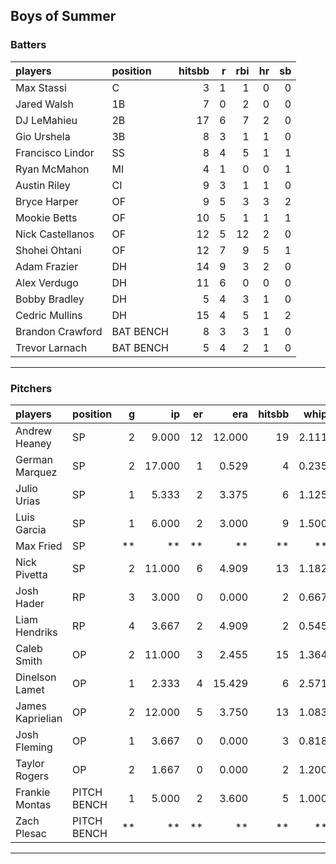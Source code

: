 ## Boys of Summer

### Batters

 
|players          |position  | hitsbb|  r| rbi| hr| sb| 
|:----------------|:---------|------:|--:|---:|--:|--:| 
|Max Stassi       |C         |      3|  1|   1|  0|  0| 
|Jared Walsh      |1B        |      7|  0|   2|  0|  0| 
|DJ LeMahieu      |2B        |     17|  6|   7|  2|  0| 
|Gio Urshela      |3B        |      8|  3|   1|  1|  0| 
|Francisco Lindor |SS        |      8|  4|   5|  1|  1| 
|Ryan McMahon     |MI        |      4|  1|   0|  0|  1| 
|Austin Riley     |CI        |      9|  3|   1|  1|  0| 
|Bryce Harper     |OF        |      9|  5|   3|  3|  2| 
|Mookie Betts     |OF        |     10|  5|   1|  1|  1| 
|Nick Castellanos |OF        |     12|  5|  12|  2|  0| 
|Shohei Ohtani    |OF        |     12|  7|   9|  5|  1| 
|Adam Frazier     |DH        |     14|  9|   3|  2|  0| 
|Alex Verdugo     |DH        |     11|  6|   0|  0|  0| 
|Bobby Bradley    |DH        |      5|  4|   3|  1|  0| 
|Cedric Mullins   |DH        |     15|  4|   5|  1|  2| 
|Brandon Crawford |BAT BENCH |      8|  3|   3|  1|  0| 
|Trevor Larnach   |BAT BENCH |      5|  4|   2|  1|  0| 

* * *

### Pitchers

 
|players          |position    |  g|     ip| er|    era| hitsbb|  whip| so|  w| sv| 
|:----------------|:-----------|--:|------:|--:|------:|------:|-----:|--:|--:|--:| 
|Andrew Heaney    |SP          |  2|  9.000| 12| 12.000|     19| 2.111| 14|  0|  0| 
|German Marquez   |SP          |  2| 17.000|  1|  0.529|      4| 0.235| 12|  2|  0| 
|Julio Urias      |SP          |  1|  5.333|  2|  3.375|      6| 1.125| 12|  0|  0| 
|Luis Garcia      |SP          |  1|  6.000|  2|  3.000|      9| 1.500|  5|  1|  0| 
|Max Fried        |SP          | **|     **| **|     **|     **|    **| **| **| **| 
|Nick Pivetta     |SP          |  2| 11.000|  6|  4.909|     13| 1.182| 13|  0|  0| 
|Josh Hader       |RP          |  3|  3.000|  0|  0.000|      2| 0.667|  5|  0|  2| 
|Liam Hendriks    |RP          |  4|  3.667|  2|  4.909|      2| 0.545|  4|  0|  3| 
|Caleb Smith      |OP          |  2| 11.000|  3|  2.455|     15| 1.364| 14|  0|  0| 
|Dinelson Lamet   |OP          |  1|  2.333|  4| 15.429|      6| 2.571|  1|  0|  0| 
|James Kaprielian |OP          |  2| 12.000|  5|  3.750|     13| 1.083| 10|  0|  0| 
|Josh Fleming     |OP          |  1|  3.667|  0|  0.000|      3| 0.818|  2|  0|  0| 
|Taylor Rogers    |OP          |  2|  1.667|  0|  0.000|      2| 1.200|  0|  0|  0| 
|Frankie Montas   |PITCH BENCH |  1|  5.000|  2|  3.600|      5| 1.000|  5|  0|  0| 
|Zach Plesac      |PITCH BENCH | **|     **| **|     **|     **|    **| **| **| **| 


* * *


